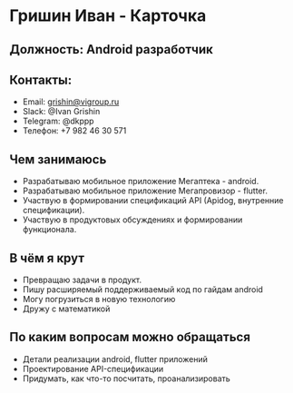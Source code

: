 # Гришин Иван - Карточка

## **Должность:** Android разработчик

## **Контакты:**

* Email: [grishin@vigroup.ru](mailto:grishin@vigroup.ru)
* Slack: @Ivan Grishin
* Telegram: @dkppp
* Телефон: +7 982 46 30 571

## Чем занимаюсь

* Разрабатываю мобильное приложение Мегаптека - android.
* Разрабатываю мобильное приложение Мегапровизор - flutter.
* Участвую в формировании спецификаций API (Apidog, внутренние спецификации).
* Участвую в продуктовых обсуждениях и формировании функционала.

## В чём я крут

* Превращаю задачи в продукт.
* Пишу расширяемый поддерживаемый код по гайдам android
* Могу погрузиться в новую технологию
* Дружу с математикой

## По каким вопросам можно обращаться

* Детали реализации android, flutter приложений
* Проектирование API-спецификации
* Придумать, как что-то посчитать, проанализировать
